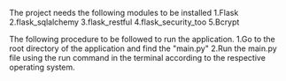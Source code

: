 The project needs the following modules to be installed
1.Flask
2.flask_sqlalchemy
3.flask_restful
4.flask_security_too
5.Bcrypt


The following procedure to be followed to run the application.
1.Go to the root directory of the application and find the "main.py"
2.Run the main.py file using the run command in the terminal according to the respective operating system.
